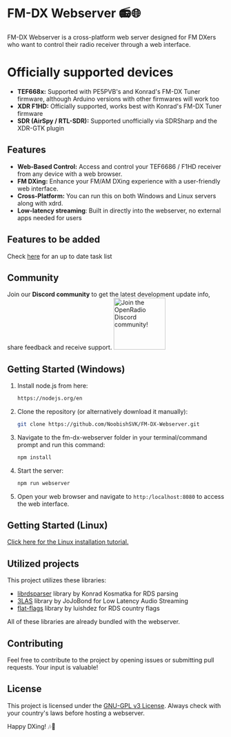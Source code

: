 # FM-DX Webserver 📻🌐

FM-DX Webserver is a cross-platform web server designed for FM DXers who want to control their radio receiver through a web interface.

# Officially supported devices
- **TEF668x:** Supported with PE5PVB's and Konrad's FM-DX Tuner firmware, although Arduino versions with other firmwares will work too 
- **XDR F1HD:** Officially supported, works best with Konrad's FM-DX Tuner firmware
- **SDR (AirSpy / RTL-SDR):** Supported unofficially via SDRSharp and the XDR-GTK plugin

## Features
- **Web-Based Control:** Access and control your TEF6686 / F1HD receiver from any device with a web browser.
- **FM DXing:** Enhance your FM/AM DXing experience with a user-friendly web interface.
- **Cross-Platform:** You can run this on both Windows and Linux servers along with xdrd.
- **Low-latency streaming**: Built in directly into the webserver, no external apps needed for users

## Features to be added
Check [here](https://trello.com/b/OAKo7n0Q/fm-dx-webserver) for an up to date task list

## Community
Join our **Discord community** to get the latest development update info, share feedback and receive support.
[<img alt="Join the OpenRadio Discord community!" src="https://i.imgur.com/lI9Tuxf.png" height="120">](https://discord.gg/ZAVNdS74mC)  

## Getting Started (Windows)

1. Install node.js from here: 
    ```bash
    https://nodejs.org/en
    ```

2. Clone the repository (or alternatively download it manually):

    ```bash
    git clone https://github.com/NoobishSVK/FM-DX-Webserver.git
    ```

3. Navigate to the fm-dx-webserver folder in your terminal/command prompt and run this command:
    ```bash
    npm install
    ```

4. Start the server:

    ```bash
    npm run webserver
    ```

5. Open your web browser and navigate to `http:/localhost:8080` to access the web interface.

## Getting Started (Linux)
[Click here for the Linux installation tutorial.](https://gist.github.com/jhd6689/b1cf0e8e898af3f5c0b413f58d2eba95)

## Utilized projects

This project utilizes these libraries:
- [librdsparser](https://github.com/kkonradpl/librdsparser) library by Konrad Kosmatka for RDS parsing
- [3LAS](https://github.com/jojobond/3LAS) library by JoJoBond for Low Latency Audio Streaming
- [flat-flags](https://github.com/luishdez/flat-flags) library by luishdez for RDS country flags

All of these libraries are already bundled with the webserver.

## Contributing

Feel free to contribute to the project by opening issues or submitting pull requests. Your input is valuable!

## License

This project is licensed under the [GNU-GPL v3 License](LICENSE.md).
Always check with your country's laws before hosting a webserver.

Happy DXing! 🎶📡
